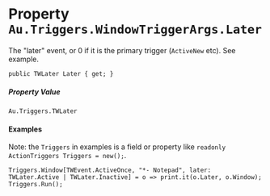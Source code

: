 # Property `Au.Triggers.WindowTriggerArgs.Later`

The "later" event, or 0 if it is the primary trigger (`ActiveNew` etc). See example.

```
public TWLater Later { get; }
```

##### Property Value

`Au.Triggers.TWLater`

#### Examples

Note: the `Triggers` in examples is a field or property like `readonly ActionTriggers Triggers = new();`.

```
Triggers.Window[TWEvent.ActiveOnce, "*- Notepad", later: TWLater.Active | TWLater.Inactive] = o => print.it(o.Later, o.Window);
Triggers.Run();
```